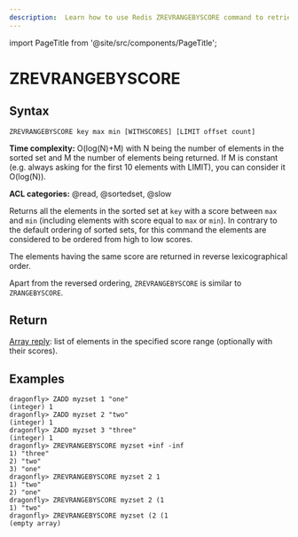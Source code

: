 ```yaml
---
description:  Learn how to use Redis ZREVRANGEBYSCORE command to retrieve members of a sorted set by score in descending order.
---
```


import PageTitle from '@site/src/components/PageTitle';

# ZREVRANGEBYSCORE

<PageTitle title="Redis ZREVRANGEBYSCORE Command (Documentation) | Dragonfly" />

## Syntax

    ZREVRANGEBYSCORE key max min [WITHSCORES] [LIMIT offset count]

**Time complexity:** O(log(N)+M) with N being the number of elements in the sorted set and M the number of elements being returned. If M is constant (e.g. always asking for the first 10 elements with LIMIT), you can consider it O(log(N)).

**ACL categories:** @read, @sortedset, @slow

Returns all the elements in the sorted set at `key` with a score between `max`
and `min` (including elements with score equal to `max` or `min`).
In contrary to the default ordering of sorted sets, for this command the
elements are considered to be ordered from high to low scores.

The elements having the same score are returned in reverse lexicographical
order.

Apart from the reversed ordering, `ZREVRANGEBYSCORE` is similar to
`ZRANGEBYSCORE`.

## Return

[Array reply](https://redis.io/docs/reference/protocol-spec/#arrays): list of elements in the specified score range (optionally
with their scores).

## Examples

```shell
dragonfly> ZADD myzset 1 "one"
(integer) 1
dragonfly> ZADD myzset 2 "two"
(integer) 1
dragonfly> ZADD myzset 3 "three"
(integer) 1
dragonfly> ZREVRANGEBYSCORE myzset +inf -inf
1) "three"
2) "two"
3) "one"
dragonfly> ZREVRANGEBYSCORE myzset 2 1
1) "two"
2) "one"
dragonfly> ZREVRANGEBYSCORE myzset 2 (1
1) "two"
dragonfly> ZREVRANGEBYSCORE myzset (2 (1
(empty array)
```
